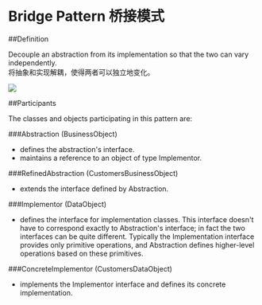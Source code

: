 # Bridge Pattern 桥接模式
##Definition

Decouple an abstraction from its implementation so that the two can vary independently.
<br>将抽象和实现解耦，使得两者可以独立地变化。

![](https://github.com/QianMo/Unity-Design-Pattern/blob/master/UML_Picture/bridge.gif)


##Participants

The classes and objects participating in this pattern are:

###Abstraction   (BusinessObject)
* defines the abstraction's interface.
* maintains a reference to an object of type Implementor.

###RefinedAbstraction   (CustomersBusinessObject)
* extends the interface defined by Abstraction.

###Implementor   (DataObject)
* defines the interface for implementation classes. This interface doesn't have to correspond exactly to Abstraction's interface; in fact the two interfaces can be quite different. Typically the Implementation interface provides only primitive operations, and Abstraction defines higher-level operations based on these primitives.

###ConcreteImplementor   (CustomersDataObject)
* implements the Implementor interface and defines its concrete implementation.

